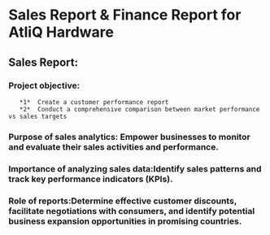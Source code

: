 # Sales Report & Finance Report for AtliQ Hardware
## Sales Report:
  ### Project objective:
       *1*  Create a customer performance report
       *2*  Conduct a comprehensive comparison between market performance vs sales targets
 ### Purpose of sales analytics: Empower businesses to monitor and evaluate their sales activities and performance.
### Importance of analyzing sales data:Identify sales patterns and track key performance indicators (KPIs).
### Role of reports:Determine effective customer discounts, facilitate negotiations with consumers, and identify potential business expansion opportunities in promising countries.
